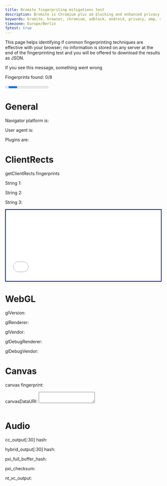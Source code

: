 ```yaml
---
title: Bromite fingerpriting mitigations test
description: Bromite is Chromium plus ad blocking and enhanced privacy; take back your browser. Fingerprint mitigations test page.
keywords: bromite, browser, chromium, adblock, android, privacy, amp, arm, arm64, 8.1, 8.0, 4.4, 5.0, 5.1, 6.0, 7.0, 7.1, kitkat, lollipop, marshmallow, nougat, oreo, aroma, super, stock, full, mini, micro, nano, pico, tvstock, background video
timezone: Europe/Berlin
fptest: true
---
```


This page helps identifying if common fingerprinting techniques are effective with your browser; no information is stored on any server at the end of the fingerprinting test and you will be offered to download the results as JSON.

<p id="message">If you see this message, something went wrong</p>
<p>Fingerprints found: <span id="counter" style="text-weight:bold">0</span>/8</p>
<progress id="progress" max="100"></progress>
<a id="downloadButton" href="#" style="visibility: hidden">Download this data as JSON</a>

# General

Navigator platform is: <span class="info" id="navigatorPlatform"></span>

User agent is: <span class="info" id="userAgent"></span>

Plugins are: <span class="info" id="plugins"></span>

# ClientRects
<p>getClientRects fingerprints</p>
<p>String 1: <span class="fingerprint" id="clientRectsFp1"></span></p>
<p>String 2: <span class="fingerprint" id="clientRectsFp2"></span></p>
<p>String 3: <span class="fingerprint" id="clientRectsFp3"></span></p>

<iframe style="width: 100%; height: 230px; border: 2px solid navy" id="rects-iframe" sandbox="allow-same-origin" src="/fp/rects_iframe.html" onload="getRects()" scrolling="no">iFrame Disabled</iframe>

# WebGL
<p>glVersion: <span class="info" id="glVersion"></span></p>
<p>glRenderer: <span class="info" id="glRenderer"></span></p>
<p>glVendor: <span class="info" id="glVendor"></span></p>

<p>glDebugRenderer: <span class="info" id="glDebugRenderer"></span></p>
<p>glDebugVendor: <span class="info" id="glDebugVendor"></span></p>

# Canvas
<p>canvas fingerprint: <span class="fingerprint" id="canvasFpHash"></span></p>
<p>canvasDataURI: <textarea readonly="readonly" id="canvasDataURI"></textarea></p>
<img alt="generated canvas image" id="canvasImg" src="data:image/gif;base64,R0lGODlhAQABAIAAAAAAAP///yH5BAEAAAAALAAAAAABAAEAAAIBRAA7" />

# Audio
<p>cc_output[:30] hash: <span class="fingerprint" id="cc_output"></span></p>
<p>hybrid_output[:30] hash: <span class="fingerprint" id="hybrid_output"></span></p>
<p>pxi_full_buffer_hash: <span class="fingerprint" id="pxi_full_buffer_hash"></span></p>
<p>pxi_checksum: <span class="fingerprint" id="pxi_checksum"></span></p>
<p>nt_vc_output: <pre id="nt_vc_output"></pre></p>
